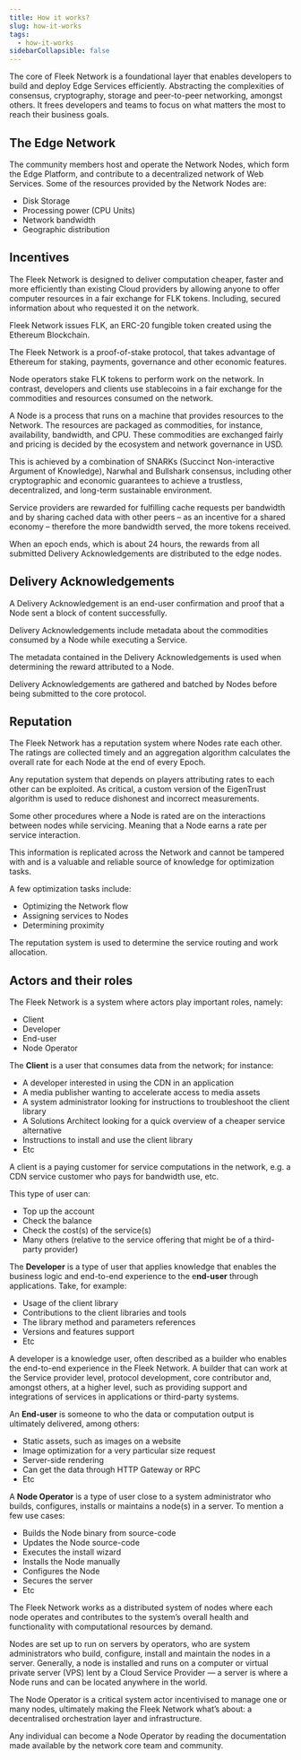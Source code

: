 ```yaml
---
title: How it works?
slug: how-it-works
tags:
  - how-it-works
sidebarCollapsible: false
---
```


The core of Fleek Network is a foundational layer that enables developers to build and deploy Edge Services efficiently. Abstracting the complexities of consensus, cryptography, storage and peer-to-peer networking, amongst others. It frees developers and teams to focus on what matters the most to reach their business goals.

## The Edge Network

The community members host and operate the Network Nodes, which form the Edge Platform, and contribute to a decentralized network of Web Services. Some of the resources provided by the Network Nodes are:

- Disk Storage
- Processing power (CPU Units)
- Network bandwidth
- Geographic distribution

## Incentives

The Fleek Network is designed to deliver computation cheaper, faster and more efficiently than existing Cloud providers by allowing anyone to offer computer resources in a fair exchange for FLK tokens. Including, secured information about who requested it on the network.

Fleek Network issues FLK, an ERC-20 fungible token created using the Ethereum Blockchain.

The Fleek Network is a proof-of-stake protocol, that takes advantage of Ethereum for staking, payments, governance and other economic features.

Node operators stake FLK tokens to perform work on the network. In contrast, developers and clients use stablecoins in a fair exchange for the commodities and resources consumed on the network.

A Node is a process that runs on a machine that provides resources to the Network. The resources are packaged as commodities, for instance, availability, bandwidth, and CPU. These commodities are exchanged fairly and pricing is decided by the ecosystem and network governance in USD.

This is achieved by a combination of SNARKs (Succinct Non-interactive Argument of Knowledge), Narwhal and Bullshark consensus, including other cryptographic and economic guarantees to achieve a trustless, decentralized, and long-term sustainable environment.

Service providers are rewarded for fulfilling cache requests per bandwidth and by sharing cached data with other peers – as an incentive for a shared economy – therefore the more bandwidth served, the more tokens received.

When an epoch ends, which is about 24 hours, the rewards from all submitted Delivery Acknowledgements are distributed to the edge nodes.

## Delivery Acknowledgements

A Delivery Acknowledgement is an end-user confirmation and proof that a Node sent a block of content successfully.

Delivery Acknowledgements include metadata about the commodities consumed by a Node while executing a Service.

The metadata contained in the Delivery Acknowledgements is used when determining the reward attributed to a Node.

Delivery Acknowledgements are gathered and batched by Nodes before being submitted to the core protocol.

## Reputation

The Fleek Network has a reputation system where Nodes rate each other. The ratings are collected timely and an aggregation algorithm calculates the overall rate for each Node at the end of every Epoch.

Any reputation system that depends on players attributing rates to each other can be exploited. As critical, a custom version of the EigenTrust algorithm is used to reduce dishonest and incorrect measurements.

Some other procedures where a Node is rated are on the interactions between nodes while servicing. Meaning that a Node earns a rate per service interaction.

This information is replicated across the Network and cannot be tampered with and is a valuable and reliable source of knowledge for optimization tasks.

A few optimization tasks include:

- Optimizing the Network flow
- Assigning services to Nodes
- Determining proximity

The reputation system is used to determine the service routing and work allocation.

## Actors and their roles

The Fleek Network is a system where actors play important roles, namely:

- Client
- Developer
- End-user
- Node Operator

The **Client** is a user that consumes data from the network; for instance:

- A developer interested in using the CDN in an application
- A media publisher wanting to accelerate access to media assets
- A system administrator looking for instructions to troubleshoot the client library
- A Solutions Architect looking for a quick overview of a cheaper service alternative
- Instructions to install and use the client library
- Etc

A client is a paying customer for service computations in the network, e.g. a CDN service customer who pays for bandwidth use, etc.

This type of user can:

- Top up the account
- Check the balance
- Check the cost(s) of the service(s)
- Many others (relative to the service offering that might be of a third-party provider)

The **Developer** is a type of user that applies knowledge that enables the business logic and end-to-end experience to the e**nd-user** through applications. Take, for example:

- Usage of the client library
- Contributions to the client libraries and tools
- The library method and parameters references
- Versions and features support
- Etc

A developer is a knowledge user, often described as a builder who enables the end-to-end experience in the Fleek Network. A builder that can work at the Service provider level, protocol development, core contributor and, amongst others, at a higher level, such as providing support and integrations of services in applications or third-party systems.

An **End-user** is someone to who the data or computation output is ultimately delivered, among others:

- Static assets, such as images on a website
- Image optimization for a very particular size request
- Server-side rendering
- Can get the data through HTTP Gateway or RPC
- Etc

A **Node Operator** is a type of user close to a system administrator who builds, configures, installs or maintains a node(s) in a server. To mention a few use cases:

- Builds the Node binary from source-code
- Updates the Node source-code
- Executes the install wizard
- Installs the Node manually
- Configures the Node
- Secures the server
- Etc

The Fleek Network works as a distributed system of nodes where each node operates and contributes to the system’s overall health and functionality with computational resources by demand.

Nodes are set up to run on servers by operators, who are system administrators who build, configure, install and maintain the nodes in a server. Generally, a node is installed and runs on a computer or virtual private server (VPS) lent by a Cloud Service Provider — a server is where a Node runs and can be located anywhere in the world.

The Node Operator is a critical system actor incentivised to manage one or many nodes, ultimately making the Fleek Network what’s about: a decentralised orchestration layer and infrastructure.

Any individual can become a Node Operator by reading the documentation made available by the network core team and community.